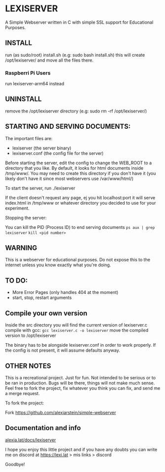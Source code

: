 # LEXISERVER
A Simple Webserver written in C with simple SSL support for Educational Purposes.

## INSTALL
run (as sudo/root) install.sh (e.g: sudo bash install.sh) this will create /opt/lexiserver/ and move
all the files there.

### Raspberri Pi Users

run lexiserver-arm64 instead


## UNINSTALL
remove the /opt/lexiserver directory (e.g: sudo rm -rf /opt/lexiserver/)

## STARTING AND SERVING DOCUMENTS:

The important files are:
- lexiserver (the server binary)
- lexiserver.conf (the config file for the server)

Before starting the server, edit the config to change the WEB_ROOT to a directory that you like.
By default, it looks for html documents inside /tmp/www/. You may need to create this directory
if you don't have it (you likely don't have it since most webservers use /var/www/html/)

To start the server, run ./lexiserver

If the client doesn't request any page, ej you hit localhost:port
it will serve index.html in /tmp/www or whatever directory you decided to use for your experiment.

Stopping the server:

You can kill the PID (Process ID) to end serving documents
```ps aux | grep lexiserver``` ```kill <pid number>```

## WARNING
This is a webserver for educational purposes. Do not expose this to the internet unless you know
exactly what you're doing. 

## TO DO:
- More Error Pages (only handles 404 at the moment)
- start, stop, restart arguments

## Compile your own version

Inside the src directory you will find the current version of lexiserver.c
compile with gcc: ```gcc lexiserver.c -o lexiserver```
move the compiled version to /opt/lexiserver

The binary has to be alongside lexiserver.conf in order to work properly. If the config
is not present, it will assume defaults anyway.

## OTHER NOTES
This is a recreational project. Just for fun. Not intended to be serious or to be ran in production.
Bugs will be there, things will not make much sense. Feel free to fork the project, fix whatever
you think you can fix, and send me a merge request.

To fork the project:

Fork https://github.com/alexiarstein/simple-webserver

## Documentation and info

[alexia.lat/docs/lexiserver](https://alexia.lat/docs/lexiserver)

I hope you enjoy this little project and if you have any doubts you can write me on discord at
https://lexi.lat > mis links > discord

Goodbye!
